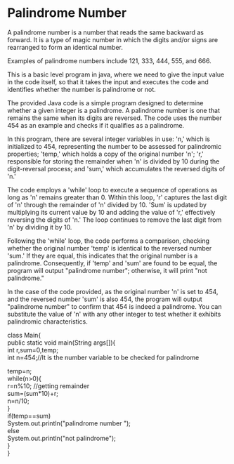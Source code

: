 # Palindrome Number
A palindrome number is a number that reads the same backward as forward. It is a type of magic number in which the digits and/or signs are rearranged to form an identical number.

Examples of palindrome numbers include 121, 333, 444, 555, and 666. 

This is a basic level program in java, where we need to give the input value in the code itself, so that it takes the input and executes the code and identifies whether the number is palindrome or not.

The provided Java code is a simple program designed to determine whether a given integer is a palindrome. A palindrome number is one that remains the same when its digits are reversed. The code uses the number 454 as an example and checks if it qualifies as a palindrome.

In this program, there are several integer variables in use: 'n,' which is initialized to 454, representing the number to be assessed for palindromic properties; 'temp,' which holds a copy of the original number 'n'; 'r,' responsible for storing the remainder when 'n' is divided by 10 during the digit-reversal process; and 'sum,' which accumulates the reversed digits of 'n.'

The code employs a 'while' loop to execute a sequence of operations as long as 'n' remains greater than 0. Within this loop, 'r' captures the last digit of 'n' through the remainder of 'n' divided by 10. 'Sum' is updated by multiplying its current value by 10 and adding the value of 'r,' effectively reversing the digits of 'n.' The loop continues to remove the last digit from 'n' by dividing it by 10.

Following the 'while' loop, the code performs a comparison, checking whether the original number 'temp' is identical to the reversed number 'sum.' If they are equal, this indicates that the original number is a palindrome. Consequently, if 'temp' and 'sum' are found to be equal, the program will output "palindrome number"; otherwise, it will print "not palindrome."

In the case of the code provided, as the original number 'n' is set to 454, and the reversed number 'sum' is also 454, the program will output "palindrome number" to confirm that 454 is indeed a palindrome. You can substitute the value of 'n' with any other integer to test whether it exhibits palindromic characteristics.

class Main{  
 public static void main(String args[]){  
  int r,sum=0,temp;    
  int n=454;//It is the number variable to be checked for palindrome  
  
  temp=n;    
  while(n>0){    
   r=n%10;  //getting remainder  
   sum=(sum*10)+r;    
   n=n/10;    
  }    
  if(temp==sum)    
   System.out.println("palindrome number ");    
  else    
   System.out.println("not palindrome");    
}  
}
